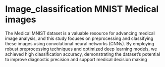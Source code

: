 # Image_classification MNIST Medical images
The Medical MNIST dataset is a valuable resource
 for advancing medical image analysis, and this study focuses on
 preprocessing and classifying these images using convolutional
 neural networks (CNNs). By employing robust preprocessing
 techniques and optimized deep learning models, we achieved
 high classification accuracy, demonstrating the dataset’s potential
 to improve diagnostic precision and support medical decision
making
